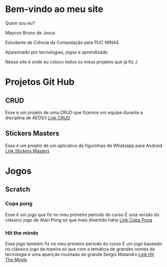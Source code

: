 # Bem-vindo ao meu site

Quem sou eu?

Maycon Bruno de Jesus

Estudante de Ciência da Computação pela PUC MINAS

Apaixonado por tecnologias, jogos e aprendizado

Nesse site é onde eu coloco todos os meus projetos que já fiz ;)

# Projetos Git Hub
## CRUD
  Esse é um projeto de uma CRUD que fizemos em equipe durante a disciplina de AEDS3
    [Link CRUD](https://github.com/mayconbj15/crud)
    
## Stickers Masters
  Esse é um projeto de um aplicativo de figurinhas de Whatsapp para Android
  [Link Stickers Masters](https://github.com/mayconbj15/stickers)

# Jogos
## Scratch
### Copa pong
  Esse é um jogo que fiz no meu primeiro período do curso 
    É uma versão do clássico jogo de Atari Pong só que mais divertido haha
    [Link Copa Pong](https://scratch.mit.edu/projects/209549519/)
    
### Hit the minds
  Esse jogo também fiz no meu primeiro período do curso 
    É um jogo baseado no clássico jogo da topeira só que com a temática de grandes nomes da tecnologia e uma aparição inusitada do grande Sergio Malandro
    [Link Hit The Minds](https://scratch.mit.edu/projects/222901172/)
